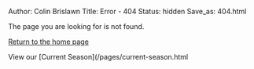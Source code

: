 Author: Colin Brislawn
Title: Error - 404
Status: hidden
Save_as: 404.html

The page you are looking for is not found.


[Return to the home page](/)

View our [Current Season](/pages/current-season.html

